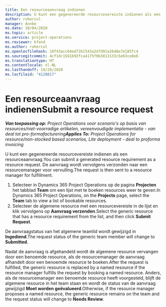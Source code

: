 ```yaml
---
title: Een resourceaanvraag indienen
description: U kunt een gegenereerde resourcevereiste indienen als een resourceaanvraag. De aanvraag wordt vervolgens verzonden naar een resourcemanager voor vervulling.
author: ruhercul
manager: Annbe
ms.date: 10/04/2020
ms.topic: article
ms.service: project-operations
ms.reviewer: kfend
ms.author: ruhercul
ms.openlocfilehash: 18f43acc64ed72b1543a2d7d91a2648e7e185fc4
ms.sourcegitcommit: 4cf1dc1561b92fca4175f0b3813133c5e63ce8e6
ms.translationtype: HT
ms.contentlocale: nl-NL
ms.lasthandoff: 10/28/2020
ms.locfileid: "4128817"
---
```

# <a name="submit-a-resource-request"></a><span data-ttu-id="0afa5-104">Een resourceaanvraag indienen</span><span class="sxs-lookup"><span data-stu-id="0afa5-104">Submit a resource request</span></span>

<span data-ttu-id="0afa5-105">_**Van toepassing op:** Project Operations voor scenario's op basis van resources/niet-voorradige artikelen, vereenvoudigde implementatie - van deal tot pro-formafacturering_</span><span class="sxs-lookup"><span data-stu-id="0afa5-105">_**Applies To:** Project Operations for resource/non-stocked based scenarios, Lite deployment - deal to proforma invoicing_</span></span>

<span data-ttu-id="0afa5-106">U kunt een gegenereerde resourcevereiste indienen als een resourceaanvraag.</span><span class="sxs-lookup"><span data-stu-id="0afa5-106">You can submit a generated resource requirement as a resource request.</span></span> <span data-ttu-id="0afa5-107">De aanvraag wordt vervolgens verzonden naar een resourcemanager voor vervulling.</span><span class="sxs-lookup"><span data-stu-id="0afa5-107">The request is then sent to a resource manager for fulfillment.</span></span>

1. <span data-ttu-id="0afa5-108">Selecteer in Dynamics 365 Project Operations op de pagina **Projecten** het tabblad **Team** om een lijst met te boeken resources weer te geven.</span><span class="sxs-lookup"><span data-stu-id="0afa5-108">In Dynamics 365 Project Operations, on the **Projects** page, select the **Team** tab to view a list of bookable resources.</span></span> 
2. <span data-ttu-id="0afa5-109">Selecteer de algemene resource met een resourcevereiste in de lijst en klik vervolgens op **Aanvraag verzenden**.</span><span class="sxs-lookup"><span data-stu-id="0afa5-109">Select the generic resource that has a resource requirement from the list, and then click **Submit Request**.</span></span>

<span data-ttu-id="0afa5-110">De aanvraagstatus van het algemene teamlid wordt gewijzigd in **Ingediend**.</span><span class="sxs-lookup"><span data-stu-id="0afa5-110">The request status of the generic team member will change to **Submitted**.</span></span>

<span data-ttu-id="0afa5-111">Nadat de aanvraag is afgehandeld wordt de algemene resource vervangen door een benoemde resource, als de resourcemanager de aanvraag afhandelt door een benoemde resource te boeken.</span><span class="sxs-lookup"><span data-stu-id="0afa5-111">After the request is fulfilled, the generic resource is replaced by a named resource if the resource manager fulfills the request by booking a named resource.</span></span> <span data-ttu-id="0afa5-112">Anders, als de resourcemanager een benoemde resource heeft voorgesteld, blijft de algemene resource in het team staan en wordt de status van de aanvraag gewijzigd **Moet worden geëvalueerd**.</span><span class="sxs-lookup"><span data-stu-id="0afa5-112">Otherwise, if the resource manager proposes a named resource, the generic resource remains on the team and the request status will change to **Needs Review**.</span></span>
